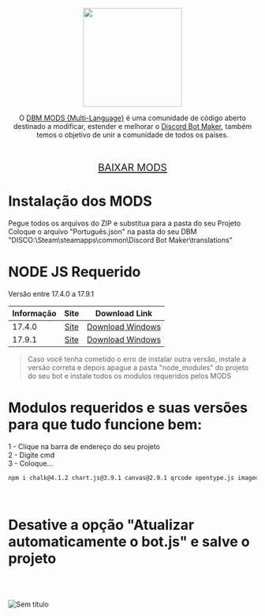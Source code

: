 
 <p align="center"><img height="200" src="https://user-images.githubusercontent.com/108380983/229547060-f69c3089-d3c7-4f77-843e-3aa37edc6973.png"></p>
 
<p align="center">O <a href="https://discord.gg/HBc9u9tktd">DBM MODS {Multi-Language}</a> é uma comunidade de código aberto destinado a modificar, estender e melhorar o <a href="https://store.steampowered.com/app/682130/Discord_Bot_Maker">Discord Bot Maker</a>, também temos o objetivo de unir a comunidade de todos os países.</p>
<br>
<p align="center">
  <big><big><a href="https://github.com/DBM-Mods/Portugues/archive/refs/heads/main.zip">BAIXAR MODS</a></big></big>
</p>

# Instalação dos MODS
Pegue todos os arquivos do ZIP e substitua para a pasta do seu Projeto<br>
Coloque o arquivo "Português.json" na pasta do seu DBM "DISCO:\Steam\steamapps\common\Discord Bot Maker\translations"<br>

# NODE JS Requerido

Versão entre 17.4.0 a 17.9.1

| Informação    |                      Site           |     Download Link           |
| ---------- | :--------------------------------------------: |   :-------------------------------------------------: |
| 17.4.0  |  [Site](https://nodejs.org/dist/v17.4.0/)   | [Download Windows](https://nodejs.org/dist/v17.4.0/node-v17.4.0-x64.msi)   |
| 17.9.1  |  [Site](https://nodejs.org/dist/v17.9.1/)   | [Download Windows](https://nodejs.org/dist/v17.9.1/node-v17.9.1-x64.msi)   |

> Caso você tenha cometido o erro de instalar outra versão, instale a versão correta e depois apague a pasta "node_modules" do projeto do seu bot e instale todos os modulos requeridos pelos MODS


# <b>Modulos requeridos e suas versões para que tudo funcione bem:</b><br>
1 - Clique na barra de endereço do seu projeto<br>
2 - Digite cmd<br>
3 - Coloque...<br>
```md
npm i chalk@4.1.2 chart.js@3.9.1 canvas@2.9.1 qrcode opentype.js imagedata-filters tesseract.js libsodium-wrappers @discordjs/voice ffmpeg-static request fs fs-extra jsonpath jsonpath-plus path moment moment-timezone weather-js https normalize-date email-existence is-image-url is-url valid-url get-mp3-duration sequelize google-it fast-sort scrape-yt crypto-js os-utils os loadavg-windows bing-translate-api
```
<br>

# Desative a opção "Atualizar automaticamente o bot.js" e salve o projeto

<br><br>

![Sem título](https://github.com/DBM-Mods/Portugues/assets/43226244/c95f81c7-fcd6-4049-9823-88358a164665)

